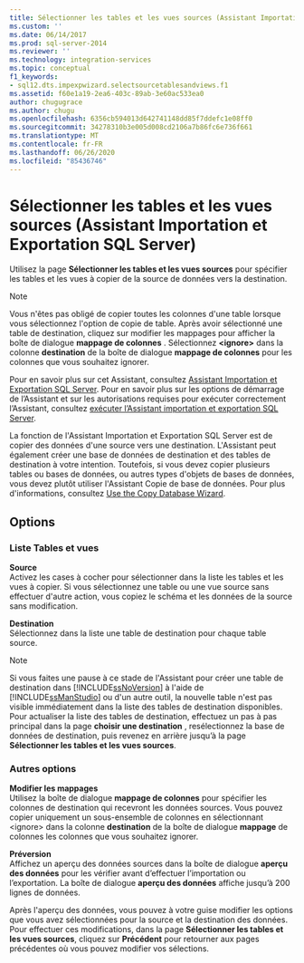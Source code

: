 ```yaml
---
title: Sélectionner les tables et les vues sources (Assistant Importation et Exportation SQL Server) | Microsoft Docs
ms.custom: ''
ms.date: 06/14/2017
ms.prod: sql-server-2014
ms.reviewer: ''
ms.technology: integration-services
ms.topic: conceptual
f1_keywords:
- sql12.dts.impexpwizard.selectsourcetablesandviews.f1
ms.assetid: f60e1a19-2ea6-403c-89ab-3e60ac533ea0
author: chugugrace
ms.author: chugu
ms.openlocfilehash: 6356cb594013d642741148dd85f7ddefc1e08ff0
ms.sourcegitcommit: 34278310b3e005d008cd2106a7b86fc6e736f661
ms.translationtype: MT
ms.contentlocale: fr-FR
ms.lasthandoff: 06/26/2020
ms.locfileid: "85436746"
---
```

# <a name="select-source-tables-and-views-sql-server-import-and-export-wizard"></a>Sélectionner les tables et les vues sources (Assistant Importation et Exportation SQL Server)
  Utilisez la page **Sélectionner les tables et les vues sources** pour spécifier les tables et les vues à copier de la source de données vers la destination.  
  
> [!NOTE]  
>  Vous n'êtes pas obligé de copier toutes les colonnes d'une table lorsque vous sélectionnez l'option de copie de table. Après avoir sélectionné une table de destination, cliquez sur modifier les mappages pour afficher la boîte de dialogue **mappage de colonnes** . Sélectionnez **\<ignore>** dans la colonne **destination** de la boîte de dialogue **mappage de colonnes** pour les colonnes que vous souhaitez ignorer.  
  
 Pour en savoir plus sur cet Assistant, consultez [Assistant Importation et Exportation SQL Server](import-and-export-data-with-the-sql-server-import-and-export-wizard.md). Pour en savoir plus sur les options de démarrage de l’Assistant et sur les autorisations requises pour exécuter correctement l’Assistant, consultez [exécuter l’Assistant importation et exportation SQL Server](start-the-sql-server-import-and-export-wizard.md).  
  
 La fonction de l'Assistant Importation et Exportation SQL Server est de copier des données d'une source vers une destination. L'Assistant peut également créer une base de données de destination et des tables de destination à votre intention. Toutefois, si vous devez copier plusieurs tables ou bases de données, ou autres types d'objets de bases de données, vous devez plutôt utiliser l'Assistant Copie de base de données. Pour plus d'informations, consultez [Use the Copy Database Wizard](../../relational-databases/databases/use-the-copy-database-wizard.md).  
  
## <a name="options"></a>Options  
  
### <a name="tables-and-views-list"></a>Liste Tables et vues  
 **Source**  
 Activez les cases à cocher pour sélectionner dans la liste les tables et les vues à copier. Si vous sélectionnez une table ou une vue source sans effectuer d'autre action, vous copiez le schéma et les données de la source sans modification.  
  
 **Destination**  
 Sélectionnez dans la liste une table de destination pour chaque table source.  
  
> [!NOTE]  
>  Si vous faites une pause à ce stade de l'Assistant pour créer une table de destination dans [!INCLUDE[ssNoVersion](../../includes/ssnoversion-md.md)] à l'aide de [!INCLUDE[ssManStudio](../../includes/ssmanstudio-md.md)] ou d'un autre outil, la nouvelle table n'est pas visible immédiatement dans la liste des tables de destination disponibles. Pour actualiser la liste des tables de destination, effectuez un pas à pas principal dans la page **choisir une destination** , resélectionnez la base de données de destination, puis revenez en arrière jusqu’à la page **Sélectionner les tables et les vues sources**.  
  
### <a name="other-options"></a>Autres options  
 **Modifier les mappages**  
 Utilisez la boîte de dialogue **mappage de colonnes** pour spécifier les colonnes de destination qui recevront les données sources. Vous pouvez copier uniquement un sous-ensemble de colonnes en sélectionnant \<ignore> dans la colonne **destination** de la boîte de dialogue **mappage** de colonnes les colonnes que vous souhaitez ignorer.  
  
 **Préversion**  
 Affichez un aperçu des données sources dans la boîte de dialogue **aperçu des données** pour les vérifier avant d’effectuer l’importation ou l’exportation. La boîte de dialogue **aperçu des données** affiche jusqu’à 200 lignes de données.  
  
 Après l'aperçu des données, vous pouvez à votre guise modifier les options que vous avez sélectionnées pour la source et la destination des données. Pour effectuer ces modifications, dans la page **Sélectionner les tables et les vues sources**, cliquez sur **Précédent** pour retourner aux pages précédentes où vous pouvez modifier vos sélections.  
  
  
